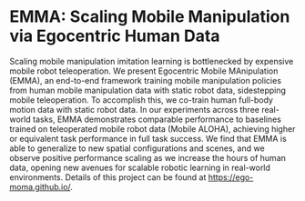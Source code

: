 # EMMA: Scaling Mobile Manipulation via Egocentric Human Data

Scaling mobile manipulation imitation learning is
bottlenecked by expensive mobile robot teleoperation. We present
Egocentric Mobile MAnipulation (EMMA), an end-to-end framework training mobile manipulation policies from human mobile
manipulation data with static robot data, sidestepping mobile
teleoperation. To accomplish this, we co-train human full-body
motion data with static robot data. In our experiments across
three real-world tasks, EMMA demonstrates comparable performance to baselines trained on teleoperated mobile robot
data (Mobile ALOHA), achieving higher or equivalent task
performance in full task success. We find that EMMA is able
to generalize to new spatial configurations and scenes, and we
observe positive performance scaling as we increase the hours of
human data, opening new avenues for scalable robotic learning
in real-world environments. Details of this project can be found
at https://ego-moma.github.io/.
